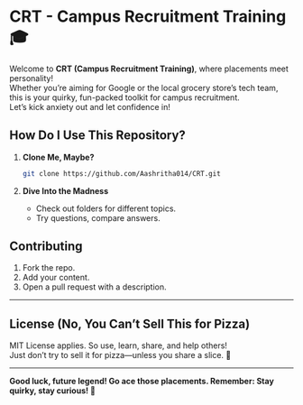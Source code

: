 #  CRT - Campus Recruitment Training 🎓 

Welcome to **CRT (Campus Recruitment Training)**, where placements meet personality!  
Whether you’re aiming for Google or the local grocery store’s tech team, this is your quirky, fun-packed toolkit for campus recruitment.  
Let’s kick anxiety out and let confidence in!



## How Do I Use This Repository?

1. **Clone Me, Maybe?**
   ```bash
   git clone https://github.com/Aashritha014/CRT.git
   ```

2. **Dive Into the Madness**
   - Check out folders for different topics.
   - Try questions, compare answers.



## Contributing 

1. Fork the repo.
2. Add your content.
3. Open a pull request with a  description.

---

## License (No, You Can’t Sell This for Pizza)

MIT License applies. So use, learn, share, and help others!  
Just don’t try to sell it for pizza—unless you share a slice. 🍕

---

**Good luck, future legend! Go ace those placements. Remember: Stay quirky, stay curious! 🚀**

